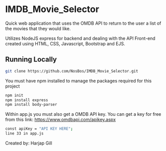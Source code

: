 # IMDB_Movie_Selector

Quick web application that uses the OMDB API to return to the user a list of the movies that they would like.

Utilizes NodeJS express for backend and dealing with the API
Front-end created using HTML, CSS, Javascript, Bootstrap and EJS.


## Running Locally

```bash
git clone https://github.com/NosBos/IMDB_Movie_Selector.git
```

You must have npm installed to manage the packages required for this project

```bash
npm init
npm install express
npm install body-parser

```

Within app.js you must also get a OMDB API key.
You can get a key for free from this link: https://www.omdbapi.com/apikey.aspx

```bash
const apiKey = "API KEY HERE";
line 33 in app.js

```

Created by: Harjap Gill
